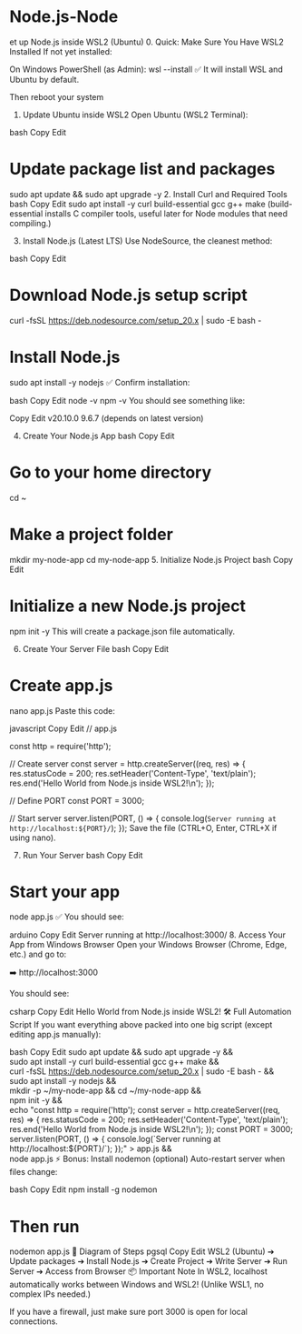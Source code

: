 # Node.js-Node
et up Node.js inside WSL2 (Ubuntu)
0. Quick: Make Sure You Have WSL2 Installed
If not yet installed:

On Windows PowerShell (as Admin):
wsl --install
✅ It will install WSL and Ubuntu by default.

Then reboot your system
1. Update Ubuntu inside WSL2
Open Ubuntu (WSL2 Terminal):

bash
Copy
Edit
# Update package list and packages
sudo apt update && sudo apt upgrade -y
2. Install Curl and Required Tools
bash
Copy
Edit
sudo apt install -y curl build-essential gcc g++ make
(build-essential installs C compiler tools, useful later for Node modules that need compiling.)

3. Install Node.js (Latest LTS)
Use NodeSource, the cleanest method:

bash
Copy
Edit
# Download Node.js setup script
curl -fsSL https://deb.nodesource.com/setup_20.x | sudo -E bash -

# Install Node.js
sudo apt install -y nodejs
✅ Confirm installation:

bash
Copy
Edit
node -v
npm -v
You should see something like:

Copy
Edit
v20.10.0
9.6.7
(depends on latest version)

4. Create Your Node.js App
bash
Copy
Edit
# Go to your home directory
cd ~

# Make a project folder
mkdir my-node-app
cd my-node-app
5. Initialize Node.js Project
bash
Copy
Edit
# Initialize a new Node.js project
npm init -y
This will create a package.json file automatically.

6. Create Your Server File
bash
Copy
Edit
# Create app.js
nano app.js
Paste this code:

javascript
Copy
Edit
// app.js

const http = require('http');

// Create server
const server = http.createServer((req, res) => {
  res.statusCode = 200;
  res.setHeader('Content-Type', 'text/plain');
  res.end('Hello World from Node.js inside WSL2!\n');
});

// Define PORT
const PORT = 3000;

// Start server
server.listen(PORT, () => {
  console.log(`Server running at http://localhost:${PORT}/`);
});
Save the file (CTRL+O, Enter, CTRL+X if using nano).

7. Run Your Server
bash
Copy
Edit
# Start your app
node app.js
✅ You should see:

arduino
Copy
Edit
Server running at http://localhost:3000/
8. Access Your App from Windows Browser
Open your Windows Browser (Chrome, Edge, etc.) and go to:

➡️ http://localhost:3000

You should see:

csharp
Copy
Edit
Hello World from Node.js inside WSL2!
🛠 Full Automation Script
If you want everything above packed into one big script (except editing app.js manually):

bash
Copy
Edit
sudo apt update && sudo apt upgrade -y && \
sudo apt install -y curl build-essential gcc g++ make && \
curl -fsSL https://deb.nodesource.com/setup_20.x | sudo -E bash - && \
sudo apt install -y nodejs && \
mkdir -p ~/my-node-app && cd ~/my-node-app && \
npm init -y && \
echo "const http = require('http'); const server = http.createServer((req, res) => { res.statusCode = 200; res.setHeader('Content-Type', 'text/plain'); res.end('Hello World from Node.js inside WSL2!\\n'); }); const PORT = 3000; server.listen(PORT, () => { console.log(\`Server running at http://localhost:\${PORT}/\`); });" > app.js && \
node app.js
⚡ Bonus: Install nodemon (optional)
Auto-restart server when files change:

bash
Copy
Edit
npm install -g nodemon

# Then run
nodemon app.js
🚀 Diagram of Steps
pgsql
Copy
Edit
WSL2 (Ubuntu) ➔ Update packages ➔ Install Node.js ➔ Create Project ➔ Write Server ➔ Run Server ➔ Access from Browser
📦 Important Note
In WSL2, localhost automatically works between Windows and WSL2! (Unlike WSL1, no complex IPs needed.)

If you have a firewall, just make sure port 3000 is open for local connections.

